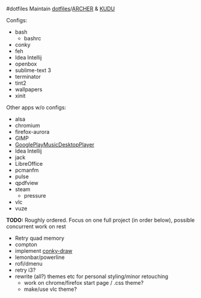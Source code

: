 #dotfiles
Maintain [dotfiles](https://github.com/rgavs/dotfiles)/[ARCHER](https://github.com/rgavs/dotfiles/tree/ARCHER) & [KUDU](https://github.com/rgavs/dotfiles/tree/KUDU)

Configs:
- bash
	- bashrc
- conky
- feh
- Idea Intellij
- openbox
- sublime-text 3
- terminator
- tint2
- wallpapers
- xinit

Other apps w/o configs:
- alsa
- chromium
- firefox-aurora
- GIMP
- [GooglePlayMusicDesktopPlayer](https://github.com/MarshallOfSound/Google-Play-Music-Desktop-Player-UNOFFICIAL-)
- Idea Intellij
- jack
- LibreOffice
- pcmanfm
- pulse
- qpdfview
- steam
	- pressure
- vlc
- vuze

**TODO:**
Roughly ordered. Focus on one full project (in order below), possible concurrent work on rest
- Retry quad memory
- compton
- implement [conky-draw](https://github.com/fisadev/conky-draw)
- lemonbar/powerline
- rofi/dmenu
- retry i3?
- rewrite (all?) themes etc for personal styling/minor retouching
	- work on chrome/firefox start page / .css theme?
	- make/use vlc theme?
